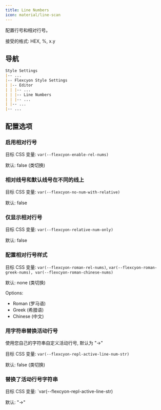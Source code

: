 ```yaml
---
title: Line Numbers
icon: material/line-scan
---
```


配置行号和相对行号。

接受的格式: HEX, %, x.y

## 导航

```md
Style Settings
|-- ...
|-- Flexcyon Style Settings
| |-- Editor
| | |-- ...
| | |-- Line Numbers
| | |-- ...
| |-- ...
|-- ...
```

## 配置选项

### 启用相对行号

目标 CSS 变量: `var(--flexcyon-enable-rel-nums)`

默认: false (类切换)

### 相对线号和默认线号在不同的线上

目标 CSS 变量: `var(--flexcyon-no-num-with-relative)`

默认: false

### 仅显示相对行号

目标 CSS 变量: `var(--flexcyon-relative-num-only)`

默认: false

### 配置相对行号样式

目标 CSS 变量: `var(--flexcyon-roman-rel-nums)`,
`var(--flexcyon-roman-greek-nums), var(--flexcyon-roman-chinese-nums)`

默认: none (类切换)

Options:

- Roman (罗马语)
- Greek (希腊语)
- Chinese (中文)

### 用字符串替换活动行号

使用您自己的字符串自定义活动行号, 默认为 "->"

目标 CSS 变量: `var(--flexcyon-repl-active-line-num-str)`

默认: false (类切换)

### 替换了活动行号字符串

目标 CSS 变量: `var(--flexcyon-repl-active-line-str)

默认: "->"
